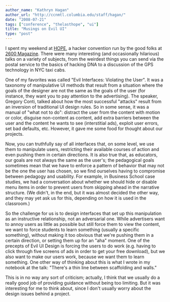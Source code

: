 ```yaml
---
author_name: "Kathryn Hagan"
author_url: "http://ccnmtl.columbia.edu/staff/hagan/"
date: "2008-07-21"
tags: ["conference", "thelasthope", "ui"]
title: "Musings on Evil UI"
type: "post"
---
```


<p>I spent my weekend at <a href="http://www.thelasthope.org/"><span class="caps">HOPE</span></a>, a hacker convention run by the good folks at <a href="http://2600.com/">2600 Magazine</a>. There were many interesting (and occasionally hilarious) talks on a variety of subjects, from the weirdest things you can send via the postal service to the basics of hacking <span class="caps">DNA </span>to a discussion of the <span class="caps">GPS </span>technology in <span class="caps">NYC </span>taxi cabs.</p>

<p>One of my favorites was called "Evil Interfaces: Violating the User". It was a taxonomy of manipulative UI methods that result from a situation where the goals of the designer are not the same as the goals of the user (for instance, they want you to pay attention to the advertising). The speaker, Gregory Conti, talked about how the most successful "attacks" result from an inversion of traditional UI design rules. So in some sense, it was a manual of "what not to do": distract the user from the content with motion or color, disguise non-content as content, add extra barriers between the user and the content he wants to see (interstitial ads), exploit user errors, set bad defaults, etc. However, it gave me some food for thought about our projects.</p>

<p>Now, you can truthfully say of all interfaces that, on some level, we use them to manipulate users, restricting their available courses of action and even pushing them in certain directions. It is also true that, as educators, our goals are not always the same as the user's; the pedagogical goals sometimes mean that we have to enforce a pattern of behavior that may not be the one the user has chosen, so we find ourselves having to compromise between pedagogy and usability. For example, in Business School case studies, we had a conversation about whether we should hide or disable menu items in order to prevent users from skipping ahead in the narrative structure. (We didn't, in the end, but it was almost decided the other way, and they may yet ask us for this, depending on how it is used in the classroom.)</p>

<p>So the challenge for us is to design interfaces that set up this manipulation as an instructive relationship, not an adversarial one. While advertisers want to annoy users as little as possible but still force them to view the content, we want to force students to learn something (usually a specific something), without making it too obvious that we're pushing them in a certain direction, or setting them up for an "aha" moment. One of the precepts of Evil UI Design is forcing the users to do work (e.g. having to click through five screens of ads in order to get your free download), but we also want to make our users work, because we want them to learn something. One other way of thinking about this is what I wrote in my notebook at the talk: "There's a thin line between scaffolding and walls."</p>

<p>This is in no way any sort of criticism; actually, I think that we usually do a really good job of providing guidance without being too limiting. But it was interesting for me to think about, since I don't usually worry about the design issues behind a project.</p>
